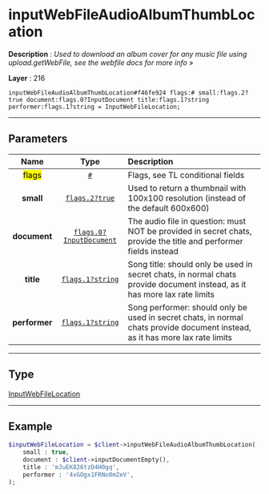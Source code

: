 # inputWebFileAudioAlbumThumbLocation

**Description** : *Used to download an album cover for any music file using upload\.getWebFile, see the webfile docs for more info &raquo;*

**Layer** : 216

```tl
inputWebFileAudioAlbumThumbLocation#f46fe924 flags:# small:flags.2?true document:flags.0?InputDocument title:flags.1?string performer:flags.1?string = InputWebFileLocation;
```

---

## Parameters

| Name | Type | Description |
| :---: | :---: | :--- |
| <mark>flags</mark> | [`#`](type/#) | Flags, see TL conditional fields |
| **small** | [`flags.2?true`](type/true) | Used to return a thumbnail with 100x100 resolution (instead of the default 600x600) |
| **document** | [`flags.0?InputDocument`](type/InputDocument) | The audio file in question: must NOT be provided in secret chats, provide the title and performer fields instead |
| **title** | [`flags.1?string`](type/string) | Song title: should only be used in secret chats, in normal chats provide document instead, as it has more lax rate limits |
| **performer** | [`flags.1?string`](type/string) | Song performer: should only be used in secret chats, in normal chats provide document instead, as it has more lax rate limits |

---

## Type

[InputWebFileLocation](type/InputWebFileLocation)

---

## Example

```php
$inputWebFileLocation = $client->inputWebFileAudioAlbumThumbLocation(
	small : true,
	document : $client->inputDocumentEmpty(),
	title : 'mJuEK826tzD4H0gq',
	performer : '4vGOgx1FRNo0mZeV',
);
```